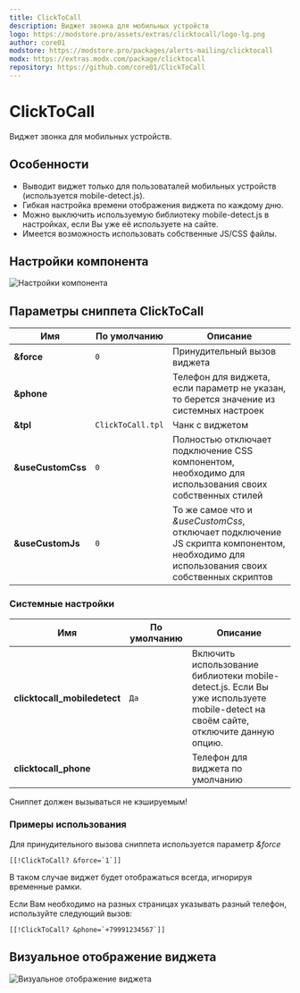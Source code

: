 ```yaml
---
title: ClickToCall
description: Виджет звонка для мобильных устройств
logo: https://modstore.pro/assets/extras/clicktocall/logo-lg.png
author: core01
modstore: https://modstore.pro/packages/alerts-mailing/clicktocall
modx: https://extras.modx.com/package/clicktocall
repository: https://github.com/core01/ClickToCall
---
```

# ClickToCall

Виджет звонка для мобильных устройств.

## Особенности

- Выводит виджет только для пользоваталей мобильных устройств (используется mobile-detect.js).
- Гибкая настройка времени отображения виджета по каждому дню.
- Можно выключить используемую библиотеку mobile-detect.js в настройках, если Вы уже её используете на сайте.
- Имеется возможность использовать собственные JS/CSS файлы.

## Настройки компонента

![Настройки компонента](https://file.modx.pro/files/e/d/e/ede2cae090be91001e6bd3c28c38ed6b.png)

## Параметры сниппета ClickToCall

| Имя               | По умолчанию      | Описание                                                                                                                                 |
| ----------------- | ----------------- | ---------------------------------------------------------------------------------------------------------------------------------------- |
| **&force**        | `0`               | Принудительный вызов виджета                                                                                                             |
| **&phone**        |                   | Телефон для виджета, если параметр не указан, то берется значение из системных настроек                                                  |
| **&tpl**          | `ClickToCall.tpl` | Чанк с виджетом                                                                                                                          |
| **&useCustomCss** | `0`               | Полностью отключает подключение CSS компонентом, необходимо для использования своих собственных стилей                                   |
| **&useCustomJs**  | `0`               | То же самое что и *&useCustomCss*, отключает подключение JS скрипта компонентом, необходимо для использования своих собственных скриптов |

### Системные настройки

| Имя                          | По умолчанию | Описание                                                                                                                          |
| ---------------------------- | ------------ | --------------------------------------------------------------------------------------------------------------------------------- |
| **clicktocall_mobiledetect** | `Да`         | Включить использование библиотеки mobile-detect.js. Если Вы уже используете mobile-detect на своём сайте, отключите данную опцию. |
| **clicktocall_phone**        |              | Телефон для виджета по умолчанию                                                                                                  |

Сниппет должен вызываться не кэшируемым!

### Примеры использования

Для принудительного вызова сниппета используется параметр *&force*

```modx
[[!ClickToCall? &force=`1`]]
```

В таком случае виджет будет отображаться всегда, игнорируя временные рамки.

Если Вам необходимо на разных страницах указывать разный телефон, используйте следующий вызов:

```modx
[[!ClickToCall? &phone=`+79991234567`]]
```

## Визуальное отображение виджета

![Визуальное отображение виджета](https://file.modx.pro/files/6/c/1/6c145fac108b67a90d7e604fbe076ba8.png)
